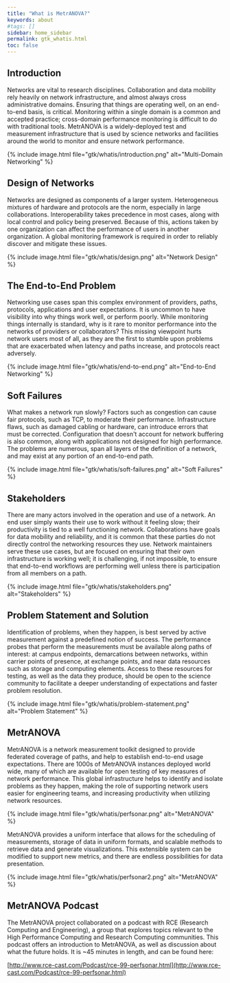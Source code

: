 ```yaml
---
title: "What is MetrANOVA?"
keywords: about
#tags: []
sidebar: home_sidebar
permalink: gtk_whatis.html
toc: false
---
```


## Introduction

Networks are vital to research disciplines.  Collaboration and data
mobility rely heavily on network infrastructure, and almost always
cross administrative domains.  Ensuring that things are operating
well, on an end-to-end basis, is critical.  Monitoring within a single
domain is a common and accepted practice; cross-domain performance
monitoring is difficult to do with traditional tools.  MetrANOVA is a
widely-deployed test and measurement infrastructure that is used by
science networks and facilities around the world to monitor and ensure
network performance.

{% include image.html file="gtk/whatis/introduction.png" alt="Multi-Domain Networking" %}


## Design of Networks

Networks are designed as components of a larger system.  Heterogeneous
mixtures of hardware and protocols are the norm, especially in large
collaborations.  Interoperability takes precedence in most cases,
along with local control and policy being preserved.  Because of this,
actions taken by one organization can affect the performance of users
in another organization.  A global monitoring framework is required in
order to reliably discover and mitigate these issues.

{% include image.html file="gtk/whatis/design.png" alt="Network Design" %}


## The End-to-End Problem

Networking use cases span this complex environment of providers,
paths, protocols, applications and user expectations.  It is uncommon
to have visibility into why things work well, or perform poorly.
While monitoring things internally is standard, why is it rare to
monitor performance into the networks of providers or collaborators?
This missing viewpoint hurts network users most of all, as they are
the first to stumble upon problems that are exacerbated when latency
and paths increase, and protocols react adversely.

{% include image.html file="gtk/whatis/end-to-end.png" alt="End-to-End Networking" %}


## Soft Failures

What makes a network run slowly?  Factors such as congestion can cause
fair protocols, such as TCP, to moderate their performance.
Infrastructure flaws, such as damaged cabling or hardware, can
introduce errors that must be corrected.  Configuration that doesn't
account for network buffering is also common, along with applications
not designed for high performance.  The problems are numerous, span
all layers of the definition of a network, and may exist at any
portion of an end-to-end path.

{% include image.html file="gtk/whatis/soft-failures.png" alt="Soft Failures" %}


## Stakeholders

There are many actors involved in the operation and use of a network.
An end user simply wants their use to work without it feeling slow;
their productivity is tied to a well functioning network.
Collaborations have goals for data mobility and reliability, and it is
common that these parties do not directly control the networking
resources they use.  Network maintainers serve these use cases, but
are focused on ensuring that their own infrastructure is working well;
it is challenging, if not impossible, to ensure that end-to-end
workflows are performing well unless there is participation from all
members on a path.

{% include image.html file="gtk/whatis/stakeholders.png" alt="Stakeholders" %}


## Problem Statement and Solution

Identification of problems, when they happen, is best served by active
measurement against a predefined notion of success.  The performance
probes that perform the measurements must be available along paths of
interest: at campus endpoints, demarcations between networks, within
carrier points of presence, at exchange points, and near data
resources such as storage and computing elements.  Access to these
resources for testing, as well as the data they produce, should be
open to the science community to facilitate a deeper understanding of
expectations and faster problem resolution.

{% include image.html file="gtk/whatis/problem-statement.png" alt="Problem Statement" %}


## MetrANOVA

MetrANOVA is a network measurement toolkit designed to provide
federated coverage of paths, and help to establish end-to-end usage
expectations.  There are 1000s of MetrANOVA instances deployed world
wide, many of which are available for open testing of key measures of
network performance.  This global infrastructure helps to identify and
isolate problems as they happen, making the role of supporting network
users easier for engineering teams, and increasing productivity when
utilizing network resources.

{% include image.html file="gtk/whatis/perfsonar.png" alt="MetrANOVA" %}

MetrANOVA provides a uniform interface that allows for the scheduling of
measurements, storage of data in uniform formats, and scalable methods
to retrieve data and generate visualizations.  This extensible system
can be modified to support new metrics, and there are endless
possibilities for data presentation. 

{% include image.html file="gtk/whatis/perfsonar2.png" alt="MetrANOVA" %}


## MetrANOVA Podcast

The MetrANOVA project collaborated on a podcast with RCE (Research
Computing and Engineering), a group that explores topics relevant to the
High Performance Computing and Research Computing communities. This
podcast offers an introduction to MetrANOVA, as well as discussion about
what the future holds.  It is \~45 minutes in length, and can be found
here:

[http://www.rce-cast.com/Podcast/rce-99-perfsonar.html](http://www.rce-cast.com/Podcast/rce-99-perfsonar.html)
